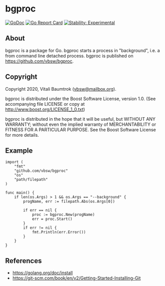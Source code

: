 # bgproc

[![GoDoc](https://godoc.org/github.com/vbsw/bgproc?status.svg)](https://godoc.org/github.com/vbsw/bgproc) [![Go Report Card](https://goreportcard.com/badge/github.com/vbsw/bgproc)](https://goreportcard.com/report/github.com/vbsw/bgproc) [![Stability: Experimental](https://masterminds.github.io/stability/experimental.svg)](https://masterminds.github.io/stability/experimental.html)

## About
bgproc is a package for Go. bgproc starts a process in "background", i.e. a from command line detached process. bgproc is published on <https://github.com/vbsw/bgproc>.

## Copyright
Copyright 2020, Vitali Baumtrok (vbsw@mailbox.org).

bgproc is distributed under the Boost Software License, version 1.0. (See accompanying file LICENSE or copy at http://www.boost.org/LICENSE_1_0.txt)

bgproc is distributed in the hope that it will be useful, but WITHOUT ANY WARRANTY; without even the implied warranty of MERCHANTABILITY or FITNESS FOR A PARTICULAR PURPOSE. See the Boost Software License for more details.

## Example

	import (
		"fmt"
		"github.com/vbsw/bgproc"
		"os"
		"path/filepath"
	)

	func main() {
		if len(os.Args) > 1 && os.Args == "--background" {
			progName, err := filepath.Abs(os.Args[0])

			if err == nil {
				proc := bgproc.New(progName)
				err = proc.Start()
			}
			if err != nil {
				fmt.Println(err.Error())
			}
		}
	}

## References

- https://golang.org/doc/install
- https://git-scm.com/book/en/v2/Getting-Started-Installing-Git
